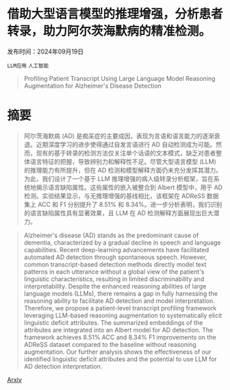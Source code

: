 # 借助大型语言模型的推理增强，分析患者转录，助力阿尔茨海默病的精准检测。

发布时间：2024年09月19日

`LLM应用` `人工智能`

> Profiling Patient Transcript Using Large Language Model Reasoning Augmentation for Alzheimer's Disease Detection

# 摘要

> 阿尔茨海默病 (AD) 是痴呆症的主要成因，表现为言语和语言能力的逐渐衰退。近期深度学习的进步使得通过自发言语进行 AD 自动检测成为可能。然而，现有的基于转录的检测方法仅关注单个话语的文本模式，缺乏对患者整体语言特征的把握，导致辨别力和解释性不足。尽管大型语言模型 (LLM) 的推理能力有所提升，但在 AD 检测和模型解释方面仍未充分发挥其潜力。为此，我们设计了一个基于 LLM 推理增强的病人级转录分析框架，旨在系统地揭示语言缺陷属性。这些属性的嵌入被整合到 Albert 模型中，用于 AD 检测。实验结果显示，与无推理增强的基线相比，该框架在 ADReSS 数据集上 ACC 和 F1 分别提升了 8.51% 和 8.34%。进一步分析表明，我们识别的语言缺陷属性具有显著效果，且 LLM 在 AD 检测解释方面展现出巨大潜力。

> Alzheimer's disease (AD) stands as the predominant cause of dementia, characterized by a gradual decline in speech and language capabilities. Recent deep-learning advancements have facilitated automated AD detection through spontaneous speech. However, common transcript-based detection methods directly model text patterns in each utterance without a global view of the patient's linguistic characteristics, resulting in limited discriminability and interpretability. Despite the enhanced reasoning abilities of large language models (LLMs), there remains a gap in fully harnessing the reasoning ability to facilitate AD detection and model interpretation. Therefore, we propose a patient-level transcript profiling framework leveraging LLM-based reasoning augmentation to systematically elicit linguistic deficit attributes. The summarized embeddings of the attributes are integrated into an Albert model for AD detection. The framework achieves 8.51\% ACC and 8.34\% F1 improvements on the ADReSS dataset compared to the baseline without reasoning augmentation. Our further analysis shows the effectiveness of our identified linguistic deficit attributes and the potential to use LLM for AD detection interpretation.

[Arxiv](https://arxiv.org/abs/2409.12541)
